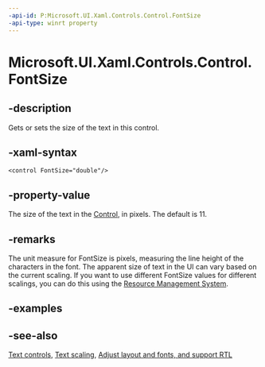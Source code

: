 ```yaml
---
-api-id: P:Microsoft.UI.Xaml.Controls.Control.FontSize
-api-type: winrt property
---
```


<!-- Property syntax
public double FontSize { get;  set; }
-->

# Microsoft.UI.Xaml.Controls.Control.FontSize

## -description

Gets or sets the size of the text in this control.

## -xaml-syntax

```xaml
<control FontSize="double"/>
```

## -property-value

The size of the text in the [Control](control.md), in pixels. The default is 11.

## -remarks

The unit measure for FontSize is pixels, measuring the line height of the characters in the font. The apparent size of text in the UI can vary based on the current scaling. If you want to use different FontSize values for different scalings, you can do this using the [Resource Management System](/windows/uwp/app-resources/).

## -examples

## -see-also

[Text controls](/windows/apps/design/controls/text-controls), [Text scaling](/windows/apps/design/input/text-scaling), [Adjust layout and fonts, and support RTL](/windows/apps/design/globalizing/adjust-layout-and-fonts--and-support-rtl)
